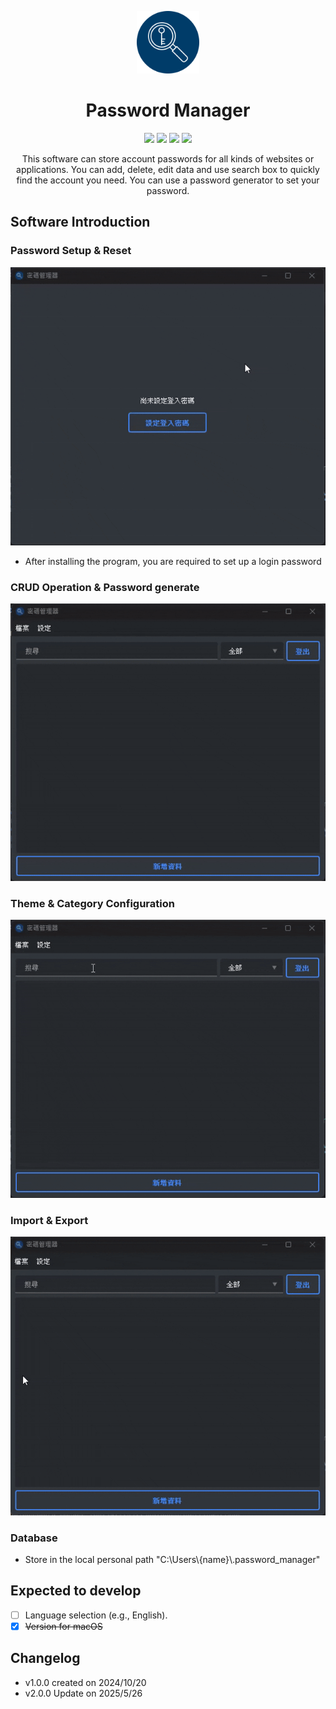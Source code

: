<p align="center">
    <img src="assets/image/PasswordManager.png" alt="PasswordManager" width="100" height="100">
</p>
<h1 align="center">Password Manager</h1>

<p align="center">
    <img src="https://img.shields.io/badge/Python-FFD43B?style=for-the-badge&logo=python&logoColor=blue">
    <img src="https://img.shields.io/badge/Qt-41CD52?style=for-the-badge&logo=qt&logoColor=white">
    <img src="https://img.shields.io/badge/Sqlite-003B57?style=for-the-badge&logo=sqlite&logoColor=white">
    <img src="https://img.shields.io/badge/json-5E5C5C?style=for-the-badge&logo=json&logoColor=white">
</p>

<p align="center">
This software can store account passwords for all kinds of websites or applications.
You can add, delete, edit data and use search box to quickly find the account you need.
You can use a password generator to set your password.
</p>

## Software Introduction

### Password Setup & Reset
![1](assets/video/密碼管理APP-登入密碼.gif)
* After installing the program, you are required to set up a login password

### CRUD Operation & Password generate
![3](assets/video/密碼管理APP-新增刪除編輯.gif)

### Theme & Category Configuration
![4](assets/video/密碼管理APP-設定功能.gif)

### Import & Export
![5](assets/video/密碼管理APP-匯入匯出.gif)

### Database
* Store in the local personal path "C:\Users\\{name}\\.password_manager"

## Expected to develop
- [ ] Language selection (e.g., English).
- [x] ~~Version for macOS~~

## Changelog

* v1.0.0 created on 2024/10/20
* v2.0.0 Update on 2025/5/26
